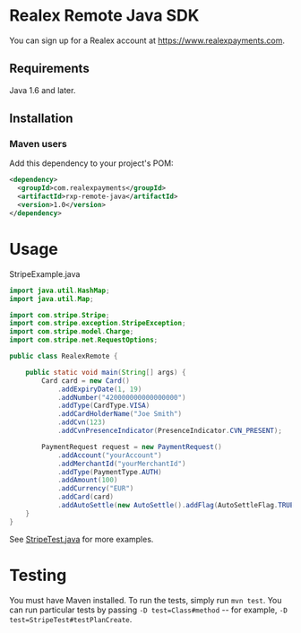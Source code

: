 # Realex Remote Java SDK

You can sign up for a Realex account at https://www.realexpayments.com.

## Requirements
Java 1.6 and later.

## Installation

### Maven users

Add this dependency to your project's POM:

```xml
<dependency>
  <groupId>com.realexpayments</groupId>
  <artifactId>rxp-remote-java</artifactId>
  <version>1.0</version>
</dependency>
```

Usage
=====

StripeExample.java

```java
import java.util.HashMap;
import java.util.Map;

import com.stripe.Stripe;
import com.stripe.exception.StripeException;
import com.stripe.model.Charge;
import com.stripe.net.RequestOptions;

public class RealexRemote {

    public static void main(String[] args) {
        Card card = new Card()
            .addExpiryDate(1, 19)
            .addNumber("420000000000000000")
            .addType(CardType.VISA)
            .addCardHolderName("Joe Smith")
            .addCvn(123)
            .addCvnPresenceIndicator(PresenceIndicator.CVN_PRESENT);

        PaymentRequest request = new PaymentRequest()
            .addAccount("yourAccount")
            .addMerchantId("yourMerchantId")
            .addType(PaymentType.AUTH)
            .addAmount(100)
            .addCurrency("EUR")
            .addCard(card)
            .addAutoSettle(new AutoSettle().addFlag(AutoSettleFlag.TRUE)); 
    }
}
```

See [StripeTest.java](https://github.com/stripe/stripe-java/blob/master/src/test/java/com/stripe/StripeTest.java) for more examples.

Testing
=======

You must have Maven installed. To run the tests, simply run `mvn test`. You can run particular tests by passing `-D test=Class#method` -- for example, `-D test=StripeTest#testPlanCreate`.
